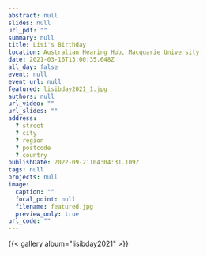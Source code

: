 ```yaml
---
abstract: null
slides: null
url_pdf: ""
summary: null
title: Lisi's Birthday
location: Australian Hearing Hub, Macquarie University
date: 2021-03-16T13:00:35.648Z
all_day: false
event: null
event_url: null
featured: lisibday2021_1.jpg
authors: null
url_video: ""
url_slides: ""
address:
  ? street
  ? city
  ? region
  ? postcode
  ? country
publishDate: 2022-09-21T04:04:31.109Z
tags: null
projects: null
image:
  caption: ""
  focal_point: null
  filename: featured.jpg
  preview_only: true
url_code: ""
---
```


{{< gallery album="lisibday2021" >}}
